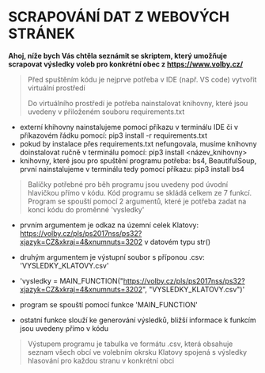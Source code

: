 # SCRAPOVÁNÍ DAT Z WEBOVÝCH STRÁNEK

**Ahoj, níže bych Vás chtěla seznámit se skriptem, který umožňuje scrapovat výsledky voleb pro konkrétní obec z <https://www.volby.cz/>**

> Před spuštěním kódu je nejprve potřeba v IDE (např. VS code) vytvořit virtuální prostředí
>
> Do virtuálního prostředí je potřeba nainstalovat knihovny, které jsou uvedeny v přiloženém souboru requirements.txt
>
- externí khihovny nainstalujeme pomocí příkazu v terminálu IDE či v příkazovém řádku pomocí: pip3 install -r requirements.txt
- pokud by instalace přes requirements.txt nefungovala, musíme knihovny doinstalovat ručně v terminálu pomocí: pip3 install <název_knihovny>
- knihovny, které jsou pro spuštění programu potřeba: bs4, BeautifulSoup, první nainstalujeme v terminálu tedy pomocí příkazu: pip3 install bs4

> Balíčky potřebné pro běh programu jsou uvedeny pod úvodní hlavičkou přímo v kódu.
> Kód programu se skládá celkem ze 7 funkcí.
> Program se spouští pomocí 2 argumentů, které je potřeba zadat na konci kódu do proměnné 'vysledky' 
- prvním argumentem je odkaz na územní celek Klatovy: <https://volby.cz/pls/ps2017nss/ps32?xjazyk=CZ&xkraj=4&xnumnuts=3202> v datovém typu str()
- druhým argumentem je výstupní soubor s příponou .csv: 'VYSLEDKY_KLATOVY.csv'
- 'vysledky = MAIN_FUNCTION("https://volby.cz/pls/ps2017nss/ps32?xjazyk=CZ&xkraj=4&xnumnuts=3202", "VYSLEDKY_KLATOVY.csv")'

- program se spouští pomocí funkce 'MAIN_FUNCTION'
- ostatní funkce slouží ke generování výsledků, bližší informace k funkcím jsou uvedeny přímo v kódu

> Výstupem programu je tabulka ve formátu .csv, která obsahuje seznam všech obcí ve volebním okrsku Klatovy spojená s výsledky hlasování pro každou stranu v konkrétní obci






